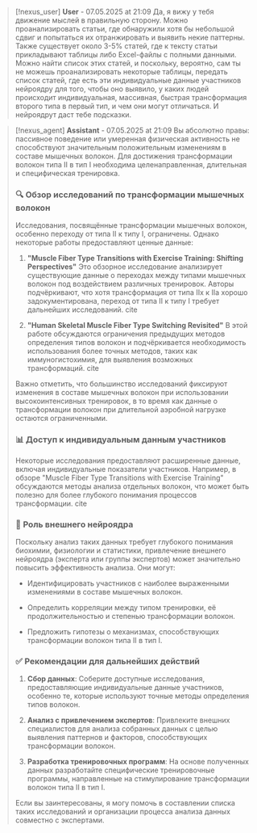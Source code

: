 >[!nexus_user] **User** - 07.05.2025 at 21:09
> Да, я вижу у тебя движение мыслей в правильную сторону. Можно проанализировать статьи, где обнаружили хотя бы небольшой сдвиг и попытаться их отранжировать и выявить некие паттерны. Также существует около 3-5% статей, где к тексту статьи прикладывают таблицы либо Excel-файлы с полными данными. Можно найти список этих статей, и поскольку, вероятно, сам ты не можешь проанализировать некоторые таблицы, передать список статей, где есть эти индивидуальные данные участников нейроядру для того, чтобы оно выявило, у каких людей происходит индивидуальная, массивная, быстрая трансформация второго типа в первый тип, и чем они могут отличаться. И нейроядрут даст тебе подсказки.
<!-- UID: bbb211e4-c96a-4a02-bca7-9fa250065ec2 -->




>[!nexus_agent] **Assistant** - 07.05.2025 at 21:09
> Вы абсолютно правы: пассивное поведение или умеренная физическая активность не способствуют значительным положительным изменениям в составе мышечных волокон. Для достижения трансформации волокон типа II в тип I необходима целенаправленная, длительная и специфическая тренировка.
> 
> ### 🔍 Обзор исследований по трансформации мышечных волокон
> 
> Исследования, посвящённые трансформации мышечных волокон, особенно переходу от типа II к типу I, ограничены. Однако некоторые работы предоставляют ценные данные:
> 
> 1. **"Muscle Fiber Type Transitions with Exercise Training: Shifting Perspectives"** 
>  Это обзорное исследование анализирует существующие данные о переходах между типами мышечных волокон под воздействием различных тренировок. Авторы подчёркивают, что хотя трансформация от типа IIx к IIa хорошо задокументирована, переход от типа II к типу I требует дальнейших исследований. cite
> 
> 2. **"Human Skeletal Muscle Fiber Type Switching Revisited"** 
>  В этой работе обсуждаются ограничения предыдущих методов определения типов волокон и подчёркивается необходимость использования более точных методов, таких как иммуногистохимия, для выявления возможных трансформаций. cite
> 
> Важно отметить, что большинство исследований фиксируют изменения в составе мышечных волокон при использовании высокоинтенсивных тренировок, в то время как данные о трансформации волокон при длительной аэробной нагрузке остаются ограниченными.
> 
> ### 📊 Доступ к индивидуальным данным участников
> 
> Некоторые исследования предоставляют расширенные данные, включая индивидуальные показатели участников. Например, в обзоре "Muscle Fiber Type Transitions with Exercise Training" обсуждаются методы анализа отдельных волокон, что может быть полезно для более глубокого понимания процессов трансформации. cite
> 
> ### 🧠 Роль внешнего нейроядра
> 
> Поскольку анализ таких данных требует глубокого понимания биохимии, физиологии и статистики, привлечение внешнего нейроядра (эксперта или группы экспертов) может значительно повысить эффективность анализа. Они могут:
> 
> - Идентифицировать участников с наиболее выраженными изменениями в составе мышечных волокон.
> 
> - Определить корреляции между типом тренировки, её продолжительностью и степенью трансформации волокон.
> 
> - Предложить гипотезы о механизмах, способствующих трансформации волокон типа II в тип I.
> 
> ### ✅ Рекомендации для дальнейших действий
> 
> 1. **Сбор данных**: Соберите доступные исследования, предоставляющие индивидуальные данные участников, особенно те, которые используют точные методы определения типов волокон.
> 
> 2. **Анализ с привлечением экспертов**: Привлеките внешних специалистов для анализа собранных данных с целью выявления паттернов и факторов, способствующих трансформации волокон.
> 
> 3. **Разработка тренировочных программ**: На основе полученных данных разработайте специфические тренировочные программы, направленные на стимулирование трансформации волокон типа II в тип I.
> 
> Если вы заинтересованы, я могу помочь в составлении списка таких исследований и организации процесса анализа данных совместно с экспертами.
<!-- UID: 5794bfda-87c7-4b90-bc24-8a9227aec6da -->